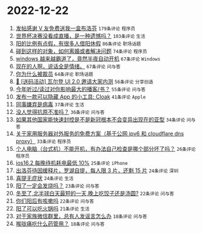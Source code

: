 # 2022-12-22

1. [发帖感谢 V 友免费送我一盒布洛芬](https://www.v2ex.com/t/904082) `179条评论` `程序员`
1. [世界杯决赛没看成直播，是一种遗憾吗？](https://www.v2ex.com/t/904053) `103条评论` `生活`
1. [阳的比例有点假，有很多人借阳休假](https://www.v2ex.com/t/904124) `86条评论` `职场话题`
1. [碰到这样的对象，如何离婚或者解决问题](https://www.v2ex.com/t/904157) `74条评论` `程序员`
1. [windows 越来越霸道了，竟然半夜自动开机](https://www.v2ex.com/t/904068) `67条评论` `Windows`
1. [现在的人啊，说话全是情绪。](https://www.v2ex.com/t/904130) `67条评论` `问与答`
1. [你为什么被裁员](https://www.v2ex.com/t/904066) `64条评论` `职场话题`
1. [🎁 [送码活动] 瓦尔登 UI 2.0 邀请大家内测](https://www.v2ex.com/t/904060) `56条评论` `分享创造`
1. [今年听过/读过对你影响最大的播客/书？](https://www.v2ex.com/t/904057) `55条评论` `问与答`
1. [发布一款可以隐藏 App 的小工具: Cloak](https://www.v2ex.com/t/904132) `41条评论` `Apple`
1. [同事嫌弃是病毒](https://www.v2ex.com/t/904151) `37条评论` `生活`
1. [没人觉得抗原不准吗？](https://www.v2ex.com/t/904125) `36条评论` `问与答`
1. [如果其他国家能快速封控是不是新冠根本不会变异出现在的亚型](https://www.v2ex.com/t/904184) `34条评论` `问与答`
1. [关于家用服务器对外服务的免费方案（基于公网 ipv6 和 cloudflare dns proxy）](https://www.v2ex.com/t/904139) `33条评论` `程序员`
1. [个人电脑（台式机）不能开机，有办法自己检查是哪个部分坏了吗？](https://www.v2ex.com/t/904091) `26条评论` `程序员`
1. [ios16.2 每晚待机耗电最低 10%](https://www.v2ex.com/t/904054) `25条评论` `iPhone`
1. [出洛芬待因缓释片，罗湖自提，每人限 3 片，还剩 15 片](https://www.v2ex.com/t/904093) `24条评论` `深圳`
1. [喜提无症状](https://www.v2ex.com/t/904055) `24条评论` `生活`
1. [阳了一定会发烧吗？](https://www.v2ex.com/t/904061) `23条评论` `问与答`
1. [冬至了,北半球白天最短的一天,晚上吃饺子还是汤圆?](https://www.v2ex.com/t/904143) `22条评论` `问与答`
1. [你们阳后有咳嗽吗](https://www.v2ex.com/t/904136) `22条评论` `问与答`
1. [阳了可以吃火锅吗](https://www.v2ex.com/t/904163) `21条评论` `生活`
1. [对于家族微信群里，总有人发谣言怎么办](https://www.v2ex.com/t/904165) `18条评论` `问与答`
1. [喉咙痛吃什么药管用？](https://www.v2ex.com/t/904100) `18条评论` `问与答`
